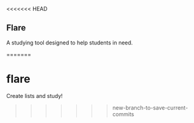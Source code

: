 <<<<<<< HEAD
## Flare

A studying tool designed to help students in need.

=======
# flare

Create lists and study!
>>>>>>> new-branch-to-save-current-commits
